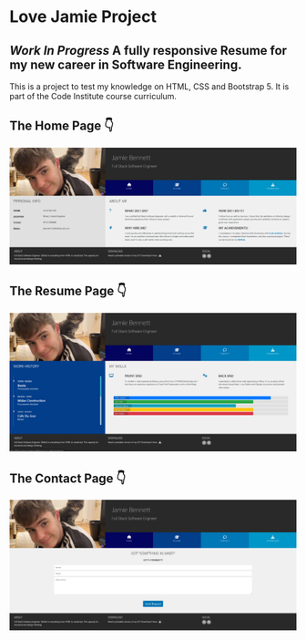 # Love Jamie Project

## *Work In Progress* A fully responsive Resume for my new career in Software Engineering.

This is a project to test my knowledge on HTML, CSS and Bootstrap 5. It is part of the Code Institute course curriculum.

## The Home Page 👇
<img src="assets/images/Love-jamie-home.png" alt="An image of the home page">

## The Resume Page 👇
<img src="assets/images/Love-jamie-resume.png" alt="An image of the resume page">

## The Contact Page 👇
<img src="assets/images/Love-jamie-contact.png" alt="An image of the contact page">